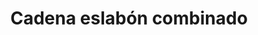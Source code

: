 ---
title: Cadena eslabón combinado
date: 
draft: false

# descripcion
description : Cadena eslabón combinado

materials: Plata 925

color: Plateado

dimensions: 40cm, 45cm y 50cm

code: 04-12-0080

type: "Colgantes"

categories: []

price: $3.270,00

price_eftvo: $2.780,00

# Images
# first image will be shown in the product page
images:
  # - image: "images/path_to_image"
  # La ubicacion de las imagenes es imagenes/Colgantes/Colgantes.Cadenas/04-12-0080-cadena-eslabon-combinado
  - image: "./images/colgantes/cadenas/04-12-0080-cadena-eslabon-combinado_a.JPG"
  - image: "./images/colgantes/cadenas/04-12-0080-cadena-eslabon-combinado_b.JPG"
---